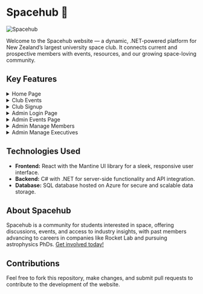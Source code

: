 ﻿# Spacehub 🌌

![Spacehub](/Marketing/mocks/gif.gif)

Welcome to the Spacehub website — a dynamic, .NET-powered platform for New Zealand’s largest university space club. It connects current and prospective members with events, resources, and our growing space-loving community.

## Key Features

<details>
<summary>Home Page</summary>

The homepage of the Spacehub website boasts a sleek, minimalist design that welcomes visitors to explore the club’s offerings. The clean layout ensures that users can quickly access key information while appreciating the simplicity and elegance of the interface.

<p float="left">
  <img src="/Marketing/mocks/a-home.png" />
</p>

</details>

<details>   
<summary>Club Events</summary>

The **Club Events** page allows both members and non-members to easily browse upcoming events. It features an elegant card carousel that highlights each event, with direct links to RSVP and sign up. This intuitive display ensures that users can seamlessly stay informed about Spacehub's latest activities.

<p float="left">
  <img src="/Marketing/mocks/b-club-events.png" />
</p>

</details>

<details>
<summary>Club Signup</summary>

The **Club Signup** page gathers essential information from prospective members, including their name, degree, UPI ID, payment preference (online or in-person), semester plan, and pronouns. This streamlined form ensures that joining the club is quick and simple, while also capturing all necessary details for membership.

<p float="left">
  <img src="/Marketing/mocks/c-club-signup.png" />
</p>

</details>

<details>
<summary>Admin Login Page</summary>

The **Admin Login Page** provides exclusive access to club executives, offering a secure portal for managing all aspects of the Spacehub website. Only authorized users can log in to this private area, ensuring that administrative features remain protected and confidential.

<p float="left">
  <img src="/Marketing/mocks/d-admin-login.png" />
</p>

</details>

<details>
<summary>Admin Events Page</summary>

On the **Admin Events Page**, executives can efficiently manage, create, update, and delete events. The page includes a minimalist, intuitive event creation tool, with a live preview of the event card to show how it will appear on the website. Once an event card is finalized, it automatically updates on the public events page.

<p float="left">
  <img src="/Marketing/mocks/e-admin-events.png" />
</p>

</details>

<details>
<summary>Admin Manage Members</summary>

The **Admin Manage Members** page allows executives to easily manage club members' information, including their payment status. A search bar and advanced filters enable quick access to data such as payment status or UPI ID, ensuring seamless member management and organization.

<p float="left">
  <img src="/Marketing/mocks/f-admin-members.png" />
</p>

</details>

<details>
<summary>Admin Manage Executives</summary>

The **Admin Manage Executives** page enables club executives to add and remove fellow executives from the website. When adding a new executive, information such as their name, favorite celestial object, and LinkedIn profile is captured. This data is displayed on the executives' page, allowing members to get to know their leadership team better.

<p float="left">
  <img src="/Marketing/mocks/g-admin-execs.png" />
</p>

</details>

## Technologies Used
- **Frontend:** React with the Mantine UI library for a sleek, responsive user interface.
- **Backend:** C# with .NET for server-side functionality and API integration.
- **Database:** SQL database hosted on Azure for secure and scalable data storage.

## About Spacehub
Spacehub is a community for students interested in space, offering discussions, events, and access to industry insights, with past members advancing to careers in companies like Rocket Lab and pursuing astrophysics PhDs. [Get involved today!](https://linktr.ee/spacehubauckland) 

## Contributions
Feel free to fork this repository, make changes, and submit pull requests to contribute to the development of the website.